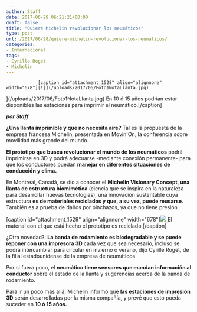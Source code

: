 ```yaml
---
author: Staff
date: 2017-06-28 06:21:21+00:00
draft: false
title: "Quiere Michelin revolucionar los neumáticos"
type: post
url: /2017/06/28/quiere-michelin-revolucionar-los-neumaticos/
categories:
- Internacional
tags:
- Cyrille Roget
- Michelin
---
```



				[caption id="attachment_1528" align="alignnone" width="678"][![](/uploads/2017/06/Foto1NotaLlanta.jpg)
](/uploads/2017/06/Foto1NotaLlanta.jpg) En 10 ó 15 años podrían estar disponibles las estaciones para imprimir el neumático.[/caption]

_**por Staff**_

**¿Una llanta imprimible y que no necesita aire?** Tal es la propuesta de la empresa francesa Michelin, presentada en Movin'On, la conferencia sobre movilidad más grande del mundo.

**El prototipo que busca revolucionar el mundo de los neumáticos** podrá imprimirse en 3D y podrá adecuarse -mediante conexión permanente- para que los conductores puedan **manejar en diferentes situaciones de conducción y clima.**

En Montreal, Canadá, se dio a conocer el **Michelin Visionary Concept, una llanta de estructura biomimética** (ciencia que se inspira en la naturaleza para desarrollar nuevas tecnologías), una innovación sustentable cuya estructura **es de materiales reciclados y que, a su vez, puede reusarse**. También es a prueba de daños por pinchazos, ya que no tiene presión.

[caption id="attachment_1529" align="alignnone" width="678"][![](/uploads/2017/06/Foto2NotaLlanta.jpg)
](/uploads/2017/06/Foto2NotaLlanta.jpg) El material con el que está hecho el prototipo es reciclado.[/caption]

¿Otra novedad?: **La banda de rodamiento es biodegradable y se puede reponer con una impresora 3D** cada vez que sea necesario, incluso se podrá intercambiar para circular en invierno o verano, dijo Cyrille Roget, de la filial estadounidense de la empresa de neumáticos.

Por si fuera poco, el **neumático tiene sensores que mandan información al conductor** sobre el estado de la llanta y sugerencias acerca de la banda de rodamiento.

Para ir un poco más allá, Michelin informó que **las estaciones de impresión 3D** serán desarrolladas por la misma compañía, y prevé que esto pueda suceder en **10 ó 15 años.**

		
